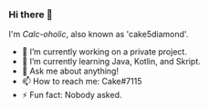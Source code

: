 ### Hi there 👋

I'm _Calc-oholic_, also known as 'cake5diamond'.

- 🔭 I’m currently working on a private project.
- 🌱 I’m currently learning Java, Kotlin, and Skript.
- 💬 Ask me about anything!
- 📫 How to reach me: Cake#7115
- ⚡ Fun fact: Nobody asked.

